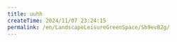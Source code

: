 ```yaml
---
title: uuhh
createTime: 2024/11/07 23:24:15
permalink: /en/LandscapeLeisureGreenSpace/Sb9evB2g/
---
```


